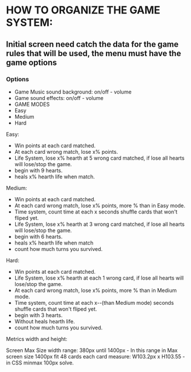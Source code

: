 # HOW TO ORGANIZE THE GAME SYSTEM:

## Initial screen need catch the data for the game rules that will be used, the menu must have the game options
### Options
* Game Music sound background: on/off - volume
* Game sound effects: on/off - volume
* GAME MODES
 * Easy
 * Medium
 * Hard

Easy: 
* Win points at each card matched.
* At each card wrong match, lose x% points.
* Life System, lose x% hearth at 5 wrong card matched, if lose all hearts will lose/stop the game.
* begin with 9 hearts.
* heals x% hearth life when match.

Medium: 
* Win points at each card matched.
* At each card wrong match, lose x% points, more % than in Easy mode.
* Time system, count time at each x seconds shuffle cards that won't fliped yet.
* Life System, lose x% hearth at 3 wrong card matched, if lose all hearts will lose/stop the game.
* begin with 6 hearts.
* heals x% hearth life when match
* count how much turns you survived.

Hard: 
* Win points at each card matched.
* Life System, lose x% hearth at each 1 wrong card, if lose all hearts will lose/stop the game.
* At each card wrong match, lose x% points, more % than in Medium mode.
* Time system, count time at each x--(than Medium mode) seconds shuffle cards that won't fliped yet.
* begin with 3 hearts.
* Without heals hearth life.
* count how much turns you survived.

Metrics width and height:

Screen Max Size width range: 380px until 1400px - 
In this range in Max screen size 1400px fit 48 cards each card measure: W103.2px x H103.55 - in CSS minmax 100px solve.


















